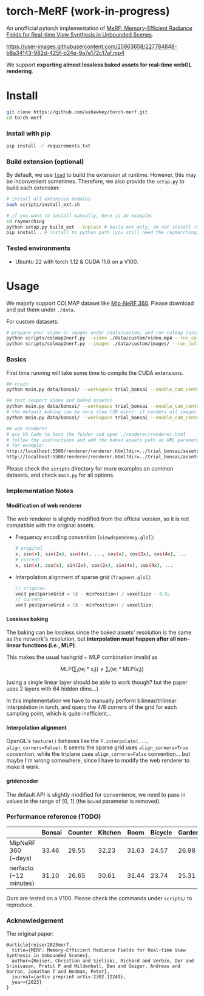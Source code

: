 # torch-MeRF (work-in-progress)

An unofficial pytorch implementation of [MeRF: Memory-Efficient Radiance Fields for Real-time View Synthesis in Unbounded Scenes](https://merf42.github.io/).


https://user-images.githubusercontent.com/25863658/227784848-b8a34143-982d-425f-b24e-9a7e172c17af.mp4


We support **exporting almost lossless baked assets for real-time webGL rendering**.

# Install

```bash
git clone https://github.com/ashawkey/torch-merf.git
cd torch-merf
```

### Install with pip
```bash
pip install -r requirements.txt
```

### Build extension (optional)
By default, we use [`load`](https://pytorch.org/docs/stable/cpp_extension.html#torch.utils.cpp_extension.load) to build the extension at runtime.
However, this may be inconvenient sometimes.
Therefore, we also provide the `setup.py` to build each extension:
```bash
# install all extension modules
bash scripts/install_ext.sh

# if you want to install manually, here is an example:
cd raymarching
python setup.py build_ext --inplace # build ext only, do not install (only can be used in the parent directory)
pip install . # install to python path (you still need the raymarching/ folder, since this only install the built extension.)
```

### Tested environments
* Ubuntu 22 with torch 1.12 & CUDA 11.6 on a V100.

# Usage

We majorly support COLMAP dataset like [Mip-NeRF 360](http://storage.googleapis.com/gresearch/refraw360/360_v2.zip).
Please download and put them under `./data`.

For custom datasets:
```bash
# prepare your video or images under /data/custom, and run colmap (assumed installed):
python scripts/colmap2nerf.py --video ./data/custom/video.mp4 --run_colmap # if use video
python scripts/colmap2nerf.py --images ./data/custom/images/ --run_colmap # if use images
```

### Basics
First time running will take some time to compile the CUDA extensions.
```bash
## train
python main.py data/bonsai/ --workspace trial_bonsai --enable_cam_center --downscale 4

## test (export video and baked assets)
python main.py data/bonsai/ --workspace trial_bonsai --enable_cam_center --downscale 4 --test
# the default baking can be very slow (30 min+): it renders all images at full resolution from the training dataset. Use --fast_baking to speed up (just ~1min) at the cost of possibily missing some background blocks:
python main.py data/bonsai/ --workspace trial_bonsai --enable_cam_center --downscale 4 --test --test_no_video --fast_baking

## web renderer
# use VS Code to host the folder and open ./renderer/renderer.html
# follow the instructions and add the baked assets path as URL parameters to start rendering.
# for example:
http://localhost:5500/renderer/renderer.html?dir=../trial_bonsai/assets
http://localhost:5500/renderer/renderer.html?dir=../trial_bonsai/assets&quality=low # phone, low, medium, high
```

Please check the `scripts` directory for more examples on common datasets, and check `main.py` for all options.

### Implementation Notes

#### Modification of web renderer
The web renderer is slightly modified from the official version, so it is not compatible with the original assets.

* Frequency encoding convention (`viewdependency.glsl`):
    ```bash
    # original
    x, sin(x), sin(2x), sin(4x), ..., cos(x), cos(2x), cos(4x), ...
    # current
    x, sin(x), cos(x), sin(2x), cos(2x), sin(4x), cos(4x), ...
    ```

* Interpolation alignment of sparse grid (`fragment.glsl`):
    ```cpp
    // original
    vec3 posSparseGrid = (z - minPosition) / voxelSize - 0.5;
    // current
    vec3 posSparseGrid = (z - minPosition) / voxelSize;
    ```


#### Lossless baking
The baking can be lossless since the baked assets' resolution is the same as the network's resolution, 
but **interpolation must happen after all non-linear functions (i.e., MLP)**. 

This makes the usual hashgrid + MLP combination invalid as

$$
\text{MLP}(\sum_i(w_i * x_i)) \ne \sum_i(w_i * \text{MLP}(x_i))
$$

(using a single linear layer should be able to work though? but the paper uses 2 layers with 64 hidden dims...)

In this implementation we have to manually perform bilinear/trilinear interpolation in torch, and query the 4/8 corners of the grid for each sampling point, which is quite inefficient...

#### Interpolation alignment
OpenGL's `texture()` behaves like the `F.interpolate(..., align_corners=False)`.
It seems the sparse grid uses `align_corners=True` convention, while the triplane uses `align_corners=False` convention... but maybe I'm wrong somewhere, since I have to modify the web renderer to make it work.

#### gridencoder
The default API is slightly modified for convenience, we need to pass in values in the range of [0, 1] (the `bound` parameter is removed).

### Performance reference (TODO)

|        | Bonsai | Counter | Kitchen | Room | Bicycle | Garden | Stump |
| ---    | --- | --- | --- | --- | --- | --- | --- |
| MipNeRF 360 (~days)            | 33.46 | 29.55 | 32.23 | 31.63 | 24.57 | 26.98 | 26.40 | 
| nerfacto (~12 minutes)         | 31.10 | 26.65 | 30.61 | 31.44 | 23.74 | 25.31 | 25.48 |

Ours are tested on a V100. 
Please check the commands under `scripts/` to reproduce.

### Acknowledgement

The original paper:
```
@article{reiser2023merf,
  title={MERF: Memory-Efficient Radiance Fields for Real-time View Synthesis in Unbounded Scenes},
  author={Reiser, Christian and Szeliski, Richard and Verbin, Dor and Srinivasan, Pratul P and Mildenhall, Ben and Geiger, Andreas and Barron, Jonathan T and Hedman, Peter},
  journal={arXiv preprint arXiv:2302.12249},
  year={2023}
}
```
